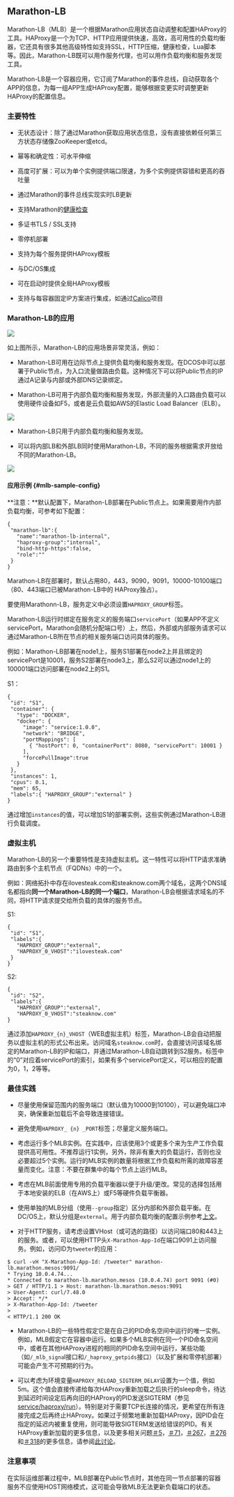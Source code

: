 ## Marathon-LB

Marathon-LB（MLB）是一个根据Marathon应用状态自动调整和配置HAProxy的工具。HAProxy是一个为TCP、HTTP应用提供快速，高效，高可用性的负载均衡器，它还具有很多其他高级特性如支持SSL，HTTP压缩，健康检查，Lua脚本等。因此，Marathon-LB既可以用作服务代理，也可以用作负载均衡和服务发现工具。

Marathon-LB是一个容器应用，它订阅了Marathon的事件总线，自动获取各个APP的信息，为每一组APP生成HAProxy配置，能够根据变更实时调整更新HAProxy的配置信息。

### 主要特性

* 无状态设计：除了通过Marathon获取应用状态信息，没有直接依赖任何第三方状态存储像ZooKeeper或etcd。

* 幂等和确定性：可水平伸缩

* 高度可扩展：可以为单个实例提供端口限速，为多个实例提供容错和更高的吞吐量

* 通过Marathon的事件总线实现实时LB更新

* 支持Marathon的[健康检查](/dcos-marathon-health-checks.md)

* 多证书TLS \/ SSL支持

* 零停机部署

* 支持为每个服务提供HAProxy模板

* 与DC\/OS集成

* 可在启动时提供全局HAProxy模板

* 支持与每容器固定IP方案进行集成，如通过[Calico](https://github.com/projectcalico/calico-containers)项目


### Marathon-LB的应用

![](/assets/dcos_marathon_lb_topology.png)

如上图所示，Marathon-LB的应用场景非常灵活，例如：

* Marathon-LB可用在边际节点上提供负载均衡和服务发现。在DCOS中可以部署于Public节点，为入口流量做路由负载。这种情况下可以将Public节点的IP通过A记录与内部或外部DNS记录绑定。

* Marathon-LB可用于内部负载均衡和服务发现，外部流量的入口路由负载可以使用硬件设备如F5，或者是云负载如AWS的Elastic Load Balancer（ELB）。

![](/assets/marathon-lb-elb.jpeg)

* Marathon-LB只用于内部负载均衡和服务发现。

* 可以将内部LB和外部LB同时使用Marathon-LB，不同的服务根据需求开放给不同的Marathon-LB。

![](/assets/marathon-lb-ilb.png)


#### 应用示例 {#mlb-sample-config}

**注意：**默认配置下，Marathon-LB部署在Public节点上。如果需要用作内部负载均衡，可参考如下配置：

```
{
 "marathon-lb":{
   "name":"marathon-lb-internal",
   "haproxy-group":"internal",
   "bind-http-https":false,
   "role":""
 }
}
```

Marathon-LB在部署时，默认占用80，443，9090，9091，10000-10100端口（80、443端口已被Marathon-LB中的 HAProxy独占）。

要使用Marathonn-LB，服务定义中必须设置`HAPROXY_GROUP`标签。

Marathon-LB运行时绑定在服务定义的服务端口`servicePort`（如果APP不定义servicePort，Marathon会随机分配端口号）上，然后，外部或内部服务请求可以通过Marathon-LB所在节点的相关服务端口访问具体的服务。

例如：Marathon-LB部署在node1上，服务S1部署在node2上并且绑定的servicePort是10001，服务S2部署在node3上，那么S2可以通过node1上的100001端口访问部署在node2上的S1。

S1：

```
{
 "id": "S1",
 "container": {
   "type": "DOCKER",
   "docker": {
     "image": "service:1.0.0",
     "network": "BRIDGE",
     "portMappings": [
       { "hostPort": 0, "containerPort": 8080, "servicePort": 10001 }
     ],
     "forcePullImage":true
   }
 },
 "instances": 1,
 "cpus": 0.1,
 "mem": 65,
 "labels":{ "HAPROXY_GROUP":"external" }
}
```

通过增加`instances`的值，可以增加S1的部署实例，这些实例通过Marathon-LB进行负载调度。

### 虚拟主机

Marathon-LB的另一个重要特性是支持虚拟主机。这一特性可以将HTTP请求准确路由到多个主机节点（FQDNs）中的一个。

例如：网络拓扑中存在ilovesteak.com和steaknow.com两个域名，这两个DNS域名都指向**同一个Marathon-LB的同一个端口**，Marathon-LB会根据请求域名的不同，将HTTP请求提交给所负载的具体的服务节点。

S1:

```
{
 "id": "S1",
 "labels":{
   "HAPROXY_GROUP":"external",
   "HAPROXY_0_VHOST":"ilovesteak.com"
 }
}
```

S2:

```
{
 "id": "S2",
 "labels":{
   "HAPROXY_GROUP":"external",
   "HAPROXY_0_VHOST":"steaknow.com"
}
```

通过添加`HAPROXY_{n}_VHOST`（WEB虚拟主机）标签，Marathon-LB会自动把服务以虚拟主机的形式公布出来。访问域名`steaknow.com`时，会直接访问该域名绑定的Marathon-LB的IP和端口，并通过Marathon-LB自动跳转到S2服务。标签中的“0”对应着servicePort的索引，如果有多个servicePort定义，可以相应的配置为0，1，2等等。

### 最佳实践

* 尽量使用保留范围内的服务端口（默认值为10000到10100），可以避免端口冲突，确保重新加载后不会导致连接错误。

* 避免使用`HAPROXY_ {n} _PORT`标签；尽量定义服务端口。

* 考虑运行多个MLB实例。在实践中，应该使用3个或更多个来为生产工作负载提供高可用性。不推荐运行1实例，另外，除非有重大的负载运行，否则也没必要超过5个实例。运行的MLB实例的数量将根据工作负载和所需的故障容差量而变化。注意：不要在群集中的每个节点上运行MLB。

* 考虑在MLB前面使用专用的负载平衡器以便于升级\/更改。常见的选择包括用于本地安装的ELB（在AWS上）或F5等硬件负载平衡器。

* 使用单独的MLB分组（使用`--group`指定）区分内部和外部负载平衡。在DC\/OS上，默认分组是`external`。用于内部负载均衡的配置示例参考[上文](#mlb-sample-config)。

* 对于HTTP服务，请考虑设置VHost（或可选的路径）以访问端口80和443上的服务。或者，可以使用HTTP头`X-Marathon-App-Id`在端口9091上访问服务。例如，访问ID为`tweeter`的应用：

```
$ curl -vH "X-Marathon-App-Id: /tweeter" marathon-lb.marathon.mesos:9091/ 
* Trying 10.0.4.74... 
* Connected to marathon-lb.marathon.mesos (10.0.4.74) port 9091 (#0) 
> GET / HTTP/1.1 > Host: marathon-lb.marathon.mesos:9091 
> User-Agent: curl/7.48.0 
> Accept: */* 
> X-Marathon-App-Id: /tweeter 
> 
< HTTP/1.1 200 OK
```

* Marathon-LB的一些特性假定它是在自己的PID命名空间中运行的唯一实例。例如，MLB假定它在容器中运行。如果多个MLB实例在同一个PID命名空间中，或者在其他HAProxy进程的相同的PID命名空间中运行，某些功能（如`/_mlb_signa`l接口和`/_haproxy_getpids`接口）（以及扩展和零停机部署）可能会产生不可预期的行为。

* 可以考虑为环境变量`HAPROXY_RELOAD_SIGTERM_DELAY`设置为一个值，例如5m。这个值会直接传递给每次HAProxy重新加载之后执行的sleep命令，待达到延迟时间设定后再向旧的HAProxy的PID发送SIGTERM（参见[service/haproxy/run](https://github.com/mesosphere/marathon-lb/blob/master/service/haproxy/run)）。特别是对于需要TCP长连接的情况，更希望在所有连接完成之后再终止HAProxy。如果过于频繁地重新加载HAProxy，因PID会在指定的延迟内被重复使用，则可能导致SIGTERM发送给错误的PID。有关HAProxy重新加载的更多信息，以及更多相关问题[＃5](https://github.com/mesosphere/marathon-lb/issues/5)，[＃71](https://github.com/mesosphere/marathon-lb/issues/71)，[＃267](https://github.com/mesosphere/marathon-lb/issues/267)，[＃276](https://github.com/mesosphere/marathon-lb/issues/276)和[＃318](https://github.com/mesosphere/marathon-lb/issues/318)的更多信息，请参阅[此讨论](http://www.serverphorums.com/read.php?10,862139)。

### 注意事项

在实际运维部署过程中，MLB部署在Public节点时，其他在同一节点部署的容器服务不应使用HOST网络模式，这可能会导致MLB无法更新负载端口的状态。

